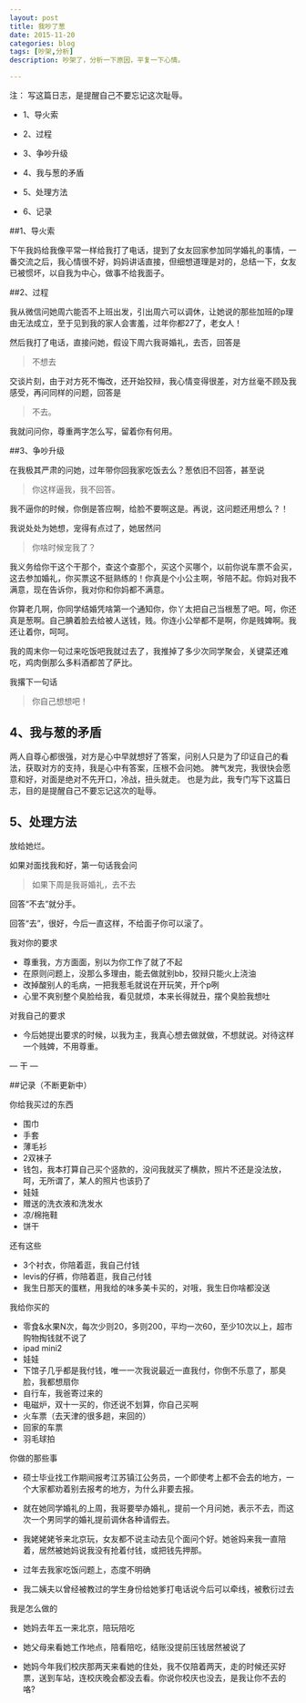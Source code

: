 ```yaml
---
layout: post
title: 我吵了葱
date: 2015-11-20
categories: blog
tags: [吵架,分析]
description: 吵架了，分析一下原因，平复一下心情。

---
```


注： 写这篇日志，是提醒自己不要忘记这次耻辱。

* 1、导火索

* 2、过程

* 3、争吵升级

* 4、我与葱的矛盾

* 5、处理方法

* 6、记录


##1、导火索

下午我妈给我像平常一样给我打了电话，提到了女友回家参加同学婚礼的事情，一番交流之后，我心情很不好，妈妈讲话直接，但细想道理是对的，总结一下，女友已被惯坏，以自我为中心，做事不给我面子。


##2、过程

我从微信问她周六能否不上班出发，引出周六可以调休，让她说的那些加班的p理由无法成立，至于见到我的家人会害羞，过年你都27了，老女人！

然后我打了电话，直接问她，假设下周六我哥婚礼，去否，回答是

> 不想去

交谈片刻，由于对方死不悔改，还开始狡辩，我心情变得很差，对方丝毫不顾及我感受，再问同样的问题，回答是

> 不去。

我就问问你，尊重两字怎么写，留着你有何用。

##3、争吵升级

在我极其严肃的问她，过年带你回我家吃饭去么？葱依旧不回答，甚至说

> 你这样逼我，我不回答。

我不逼你的时候，你倒是答应啊，给脸不要啊这是。再说，这问题还用想么？！

我说处处为她想，宠得有点过了，她居然问

> 你啥时候宠我了？

我义务给你干这个干那个，查这个查那个，买这个买哪个，以前你说车票不会买，这去参加婚礼，你买票这不挺熟练的！你真是个小公主啊，爷陪不起。你妈对我不满意，现在告诉你，我对你和你妈都不满意。

你算老几啊，你同学结婚凭啥第一个通知你，你丫太把自己当根葱了吧。呵，你还真是葱啊。自己腆着脸去给被人送钱，贱。你连小公举都不是啊，你是贱婢啊。我还让着你，呵呵。

我的周末你一句过来吃饭吧我就过去了，我推掉了多少次同学聚会，关键菜还难吃，鸡肉倒那么多料酒都苦了萨比。

我撂下一句话

> 你自己想想吧！

## 4、我与葱的矛盾

两人自尊心都很强，对方是心中早就想好了答案，问别人只是为了印证自己的看法，获取对方的支持，我是心中有答案，压根不会问她。
脾气发完，我很快会愿意和好，对面是绝对不先开口，冷战，扭头就走。
也是为此，我专门写下这篇日志，目的是提醒自己不要忘记这次的耻辱。

## 5、处理方法

放给她烂。

如果对面找我和好，第一句话我会问

>如果下周是我哥婚礼，去不去

回答“不去”就分手。

回答“去”，很好，今后一直这样，不给面子你可以滚了。

我对你的要求

- 尊重我，方方面面，别以为你工作了就了不起
- 在原则问题上，没那么多理由，能去做就别bb，狡辩只能火上浇油
- 改掉酸别人的毛病，一把我惹毛就说在开玩笑，开个p咧
- 心里不爽别整个臭脸给我，看见就烦，本来长得就丑，摆个臭脸我想吐

对我自己的要求

- 今后她提出要求的时候，以我为主，我真心想去做就做，不想就说。对待这样一个贱婢，不用尊重。

— 干 —

##记录（不断更新中）

你给我买过的东西

- 围巾
- 手套
- 薄毛衫
- 2双袜子
- 钱包，我本打算自己买个竖款的，没问我就买了横款，照片不还是没法放，呵，无所谓了，某人的照片也该扔了
- 娃娃
- 赠送的洗衣液和洗发水
- 凉/棉拖鞋
- 饼干

还有这些

- 3个衬衣，你陪着逛，我自己付钱
- levis的仔裤，你陪着逛，我自己付钱
- 我生日那天的蛋糕，用我给的味多美卡买的，对哦，我生日你啥都没送

我给你买的

- 零食&水果N次，每次少则20，多则200，平均一次60，至少10次以上，超市购物掏钱就不说了
- ipad mini2
- 娃娃
- 下馆子几乎都是我付钱，唯一一次我说最近一直我付，你倒不乐意了，那臭脸，我都想扇你
- 自行车，我爸寄过来的
- 电磁炉，双十一买的，你还说不划算，你自己买啊
- 火车票（去天津的很多趟，来回的）
- 回家的车票
- 羽毛球拍

你做的那些事

- 硕士毕业找工作期间报考江苏镇江公务员，一个即使考上都不会去的地方，一个大家都劝着别去报考的地方，为什么非要去报。

- 就在她同学婚礼的上周，我哥要举办婚礼，提前一个月问她，表示不去，而这次一个男同学的婚礼提前调休各种请假去。

- 我姥姥姥爷来北京玩，女友都不说主动去见个面问个好。她爸妈来我一直陪着，居然被她妈说我没有抢着付钱，或把钱先押那。

- 过年去我家吃饭问题上，态度不明确

- 我二姨夫以曾经被教过的学生身份给她爹打电话说今后可以牵线，被敷衍过去

我是怎么做的

- 她妈去年五一来北京，陪玩陪吃

- 她父母来看她工作地点，陪看陪吃，结账没提前压钱居然被说了

- 她妈今年我们校庆那两天来看她的住处，我不仅陪着两天，走的时候还买好票，送到车站，连校庆晚会都没去看。你说你校庆也没去，是我让你不去的咯? 










